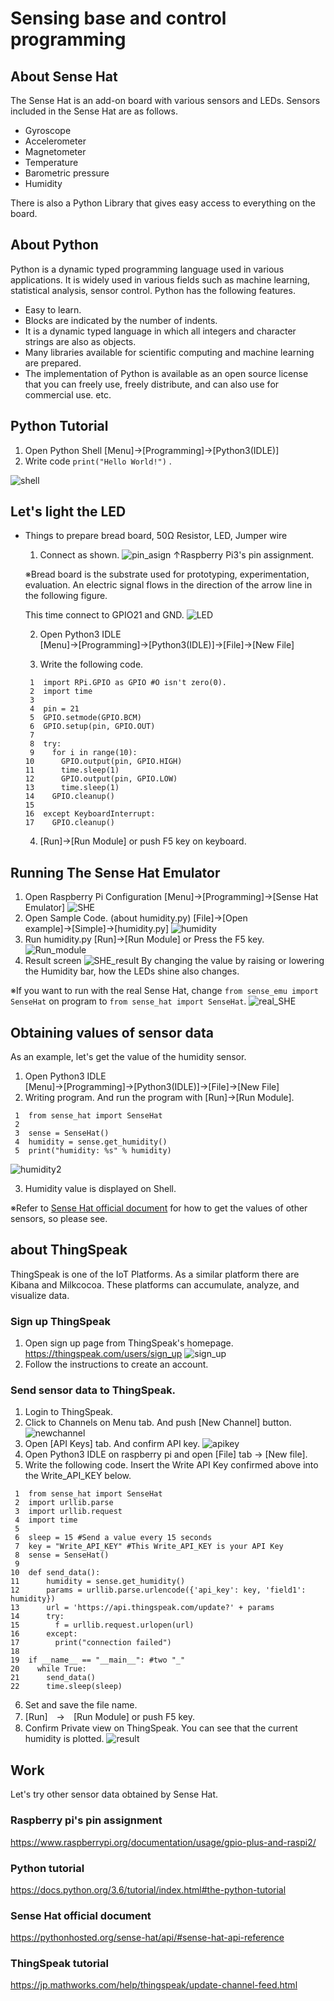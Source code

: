 # Sensing base and control programming
## About Sense Hat
The Sense Hat is an add-on board with various sensors and LEDs.
Sensors included in the Sense Hat are as follows.
- Gyroscope
- Accelerometer
- Magnetometer
- Temperature
- Barometric pressure
- Humidity

There is also a Python Library that gives easy access to everything on the board.

## About Python
Python is a dynamic typed programming language used in various applications. It is widely used in various fields such as machine learning, statistical analysis, sensor control.
Python has the following features.
- Easy to learn.
- Blocks are indicated by the number of indents.
- It is a dynamic typed language in which all integers and character strings are also as objects.
- Many libraries available for scientific computing and machine learning are prepared.
- The implementation of Python is available as an open source license that you can freely use, freely distribute, and can also use for commercial use.
etc.

## Python Tutorial
1. Open Python Shell
[Menu]→[Programming]→[Python3(IDLE)]
2. Write code  `print("Hello World!")` .

  ![shell](./image/shell.png)

## Let's light the LED
- Things to prepare
bread board, 50Ω Resistor, LED, Jumper wire
  1. Connect as shown.
  ![pin_asign](./image/gpio.png)
  ↑Raspberry Pi3's pin assignment.

    ※Bread board is the substrate used for prototyping, experimentation, evaluation. An electric signal flows in the direction of the arrow line in the following figure.

    This time connect to GPIO21 and GND.
  ![LED](./image/LED.png)

  2. Open Python3 IDLE [Menu]→[Programming]→[Python3(IDLE)]→[File]→[New File]

  3. Write the following code.

  ```
   1  import RPi.GPIO as GPIO #O isn't zero(0).
   2  import time
   3
   4  pin = 21
   5  GPIO.setmode(GPIO.BCM)
   6  GPIO.setup(pin, GPIO.OUT)
   7   
   8  try:
   9    for i in range(10):
  10      GPIO.output(pin, GPIO.HIGH)
  11      time.sleep(1)
  12      GPIO.output(pin, GPIO.LOW)
  13      time.sleep(1)
  14    GPIO.cleanup()
  15
  16  except KeyboardInterrupt:
  17    GPIO.cleanup()
  ```
  4. [Run]→[Run Module] or push F5 key on keyboard.

## Running The Sense Hat Emulator
1. Open Raspberry Pi Configuration
[Menu]→[Programming]→[Sense Hat Emulator]
![SHE](./image/SHE.png)
2. Open Sample Code. (about humidity.py)
[File]→[Open example]→[Simple]→[humidity.py]
![humidity](./image/humidity.png)
3. Run humidity.py
[Run]→[Run Module] or Press the F5 key.
![Run_module](./image/run_module.png)
4. Result screen
![SHE_result](./image/SHE_result.png)
By changing the value by raising or lowering the Humidity bar, how the LEDs shine also changes.

※If you want to run with the real Sense Hat, change `from sense_emu import SenseHat` on program to `from sense_hat import SenseHat`.
![real_SHE](./image/real_sense.JPG)

## Obtaining values of sensor data
As an example, let's get the value of the humidity sensor.
1. Open Python3 IDLE [Menu]→[Programming]→[Python3(IDLE)]→[File]→[New File]
2. Writing program. And run the program with [Run]→[Run Module].

  ```
   1  from sense_hat import SenseHat
   2  
   3  sense = SenseHat()
   4  humidity = sense.get_humidity()
   5  print("humidity: %s" % humidity)
  ```

  ![humidity2](./image/humidity3.png)

3. Humidity value is displayed on Shell.

※Refer to [Sense Hat official document](https://pythonhosted.org/sense-hat/api/#sense-hat-api-reference) for how to get the values of other sensors, so please see.

## about ThingSpeak
ThingSpeak is one of the IoT Platforms.
As a similar platform there are Kibana and Milkcocoa. These platforms can accumulate, analyze, and visualize data.

### Sign up ThingSpeak
1. Open sign up page from ThingSpeak's homepage.
<https://thingspeak.com/users/sign_up>
 ![sign_up](./image/Thingspeak.png)
2. Follow the instructions to create an account.

### Send sensor data to ThingSpeak.
1. Login to ThingSpeak.
2. Click to Channels on Menu tab. And push [New Channel] button.
 ![newchannel](./image/new_channel.png)
3. Open [API Keys] tab. And confirm API key.
 ![apikey](./image/apikey.png)
4. Open Python3 IDLE on raspberry pi and open [File] tab → [New file].
5. Write the following code. Insert the Write API Key confirmed above into the Write_API_KEY below.
  ```
   1  from sense_hat import SenseHat
   2  import urllib.parse
   3  import urllib.request
   4  import time
   5
   6  sleep = 15 #Send a value every 15 seconds
   7  key = "Write_API_KEY" #This Write_API_KEY is your API Key
   8  sense = SenseHat()
   9
  10  def send_data():
  11      humidity = sense.get_humidity()
  12      params = urllib.parse.urlencode({'api_key': key, 'field1': humidity})
  13      url = 'https://api.thingspeak.com/update?' + params
  14      try:
  15        f = urllib.request.urlopen(url)
  16      except:
  17        print("connection failed")
  18
  19  if __name__ == "__main__": #two "_"
  20    while True:
  21      send_data()
  22      time.sleep(sleep)
  ```
6. Set and save the file name.
7. [Run]　→　[Run Module] or push F5 key.
8. Confirm Private view on ThingSpeak.
 You can see that the current humidity is plotted.
 ![result](./image/result.png)

## Work
Let's try other sensor data obtained by Sense Hat.

### Raspberry pi's pin assignment
<https://www.raspberrypi.org/documentation/usage/gpio-plus-and-raspi2/>
### Python tutorial
<https://docs.python.org/3.6/tutorial/index.html#the-python-tutorial>
### Sense Hat official document
<https://pythonhosted.org/sense-hat/api/#sense-hat-api-reference>
### ThingSpeak tutorial
<https://jp.mathworks.com/help/thingspeak/update-channel-feed.html>
